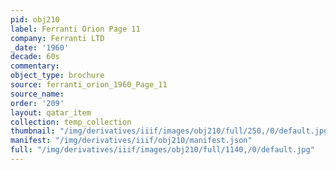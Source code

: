 ```yaml
---
pid: obj210
label: Ferranti Orion Page 11
company: Ferranti LTD
_date: '1960'
decade: 60s
commentary:
object_type: brochure
source: ferranti_orion_1960_Page_11
source_name:
order: '209'
layout: qatar_item
collection: temp_collection
thumbnail: "/img/derivatives/iiif/images/obj210/full/250,/0/default.jpg"
manifest: "/img/derivatives/iiif/obj210/manifest.json"
full: "/img/derivatives/iiif/images/obj210/full/1140,/0/default.jpg"
---
```

